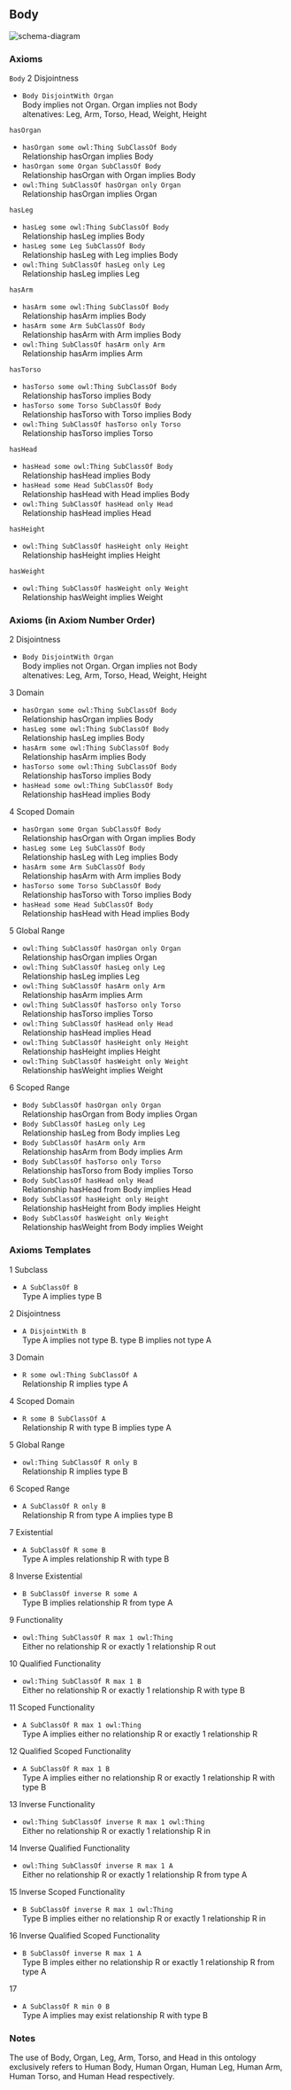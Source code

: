 ## Body
![schema-diagram](Body.png)

### Axioms
`Body`
2 Disjointness <br />
* `Body DisjointWith Organ` <br />
Body implies not Organ.  Organ implies not Body <br />
altenatives: Leg, Arm, Torso, Head, Weight, Height

`hasOrgan`
* `hasOrgan some owl:Thing SubClassOf Body` <br />
Relationship hasOrgan implies Body <br />
* `hasOrgan some Organ SubClassOf Body` <br />
Relationship hasOrgan with Organ implies Body <br />
* `owl:Thing SubClassOf hasOrgan only Organ` <br />
Relationship hasOrgan implies Organ <br />

`hasLeg`
* `hasLeg some owl:Thing SubClassOf Body` <br />
Relationship hasLeg implies Body <br />
* `hasLeg some Leg SubClassOf Body` <br />
Relationship hasLeg with Leg implies Body <br />
* `owl:Thing SubClassOf hasLeg only Leg` <br />
Relationship hasLeg implies Leg <br />

`hasArm`
* `hasArm some owl:Thing SubClassOf Body` <br />
Relationship hasArm implies Body <br />
* `hasArm some Arm SubClassOf Body` <br />
Relationship hasArm with Arm implies Body <br />
* `owl:Thing SubClassOf hasArm only Arm` <br />
Relationship hasArm implies Arm <br />

`hasTorso`
* `hasTorso some owl:Thing SubClassOf Body` <br />
Relationship hasTorso implies Body <br />
* `hasTorso some Torso SubClassOf Body` <br />
Relationship hasTorso with Torso implies Body <br />
* `owl:Thing SubClassOf hasTorso only Torso` <br />
Relationship hasTorso implies Torso <br />

`hasHead`
* `hasHead some owl:Thing SubClassOf Body` <br />
Relationship hasHead implies Body <br />
* `hasHead some Head SubClassOf Body` <br />
Relationship hasHead with Head implies Body <br />
* `owl:Thing SubClassOf hasHead only Head` <br />
Relationship hasHead implies Head <br />

`hasHeight`
* `owl:Thing SubClassOf hasHeight only Height` <br />
Relationship hasHeight implies Height <br />

`hasWeight`
* `owl:Thing SubClassOf hasWeight only Weight` <br />
Relationship hasWeight implies Weight <br />

### Axioms (in Axiom Number Order)
2 Disjointness
* `Body DisjointWith Organ` <br />
Body implies not Organ.  Organ implies not Body <br />
altenatives: Leg, Arm, Torso, Head, Weight, Height

3 Domain
* `hasOrgan some owl:Thing SubClassOf Body` <br />
Relationship hasOrgan implies Body <br />
* `hasLeg some owl:Thing SubClassOf Body` <br />
Relationship hasLeg implies Body <br />
* `hasArm some owl:Thing SubClassOf Body` <br />
Relationship hasArm implies Body <br />
* `hasTorso some owl:Thing SubClassOf Body` <br />
Relationship hasTorso implies Body <br />
* `hasHead some owl:Thing SubClassOf Body` <br />
Relationship hasHead implies Body <br />

4 Scoped Domain
* `hasOrgan some Organ SubClassOf Body` <br />
Relationship hasOrgan with Organ implies Body <br />
* `hasLeg some Leg SubClassOf Body` <br />
Relationship hasLeg with Leg implies Body <br />
* `hasArm some Arm SubClassOf Body` <br />
Relationship hasArm with Arm implies Body <br />
* `hasTorso some Torso SubClassOf Body` <br />
Relationship hasTorso with Torso implies Body <br />
* `hasHead some Head SubClassOf Body` <br />
Relationship hasHead with Head implies Body <br />

5 Global Range
* `owl:Thing SubClassOf hasOrgan only Organ` <br />
Relationship hasOrgan implies Organ <br />
* `owl:Thing SubClassOf hasLeg only Leg` <br />
Relationship hasLeg implies Leg <br />
* `owl:Thing SubClassOf hasArm only Arm` <br />
Relationship hasArm implies Arm <br />
* `owl:Thing SubClassOf hasTorso only Torso` <br />
Relationship hasTorso implies Torso <br />
* `owl:Thing SubClassOf hasHead only Head` <br />
Relationship hasHead implies Head <br />
* `owl:Thing SubClassOf hasHeight only Height` <br />
Relationship hasHeight implies Height <br />
* `owl:Thing SubClassOf hasWeight only Weight` <br />
Relationship hasWeight implies Weight <br />

6 Scoped Range
* `Body SubClassOf hasOrgan only Organ` <br />
Relationship hasOrgan from Body implies Organ <br />
* `Body SubClassOf hasLeg only Leg` <br />
Relationship hasLeg from Body implies Leg <br />
* `Body SubClassOf hasArm only Arm` <br />
Relationship hasArm from Body implies Arm <br />
* `Body SubClassOf hasTorso only Torso` <br />
Relationship hasTorso from Body implies Torso <br />
* `Body SubClassOf hasHead only Head` <br />
Relationship hasHead from Body implies Head <br />
* `Body SubClassOf hasHeight only Height` <br />
Relationship hasHeight from Body implies Height <br />
* `Body SubClassOf hasWeight only Weight` <br />
Relationship hasWeight from Body implies Weight <br />


### Axioms Templates
1 Subclass
* `A SubClassOf B` <br />
Type A implies type B

2 Disjointness
* `A DisjointWith B` <br />
Type A implies not type B.  type B implies not type A

3 Domain
* `R some owl:Thing SubClassOf A` <br />
Relationship R implies type A

4 Scoped Domain
* `R some B SubClassOf A` <br />
Relationship R with type B implies type A

5 Global Range
* `owl:Thing SubClassOf R only B` <br />
Relationship R implies type B

6 Scoped Range
* `A SubClassOf R only B` <br />
Relationship R from type A implies type B

7 Existential
* `A SubClassOf R some B` <br />
Type A imples relationship R with type B

8 Inverse Existential
* `B SubClassOf inverse R some A` <br />
Type B implies relationship R from type A

9 Functionality
* `owl:Thing SubClassOf R max 1 owl:Thing` <br />
Either no relationship R or exactly 1 relationship R out

10 Qualified Functionality
* `owl:Thing SubClassOf R max 1 B` <br />
Either no relationship R or exactly 1 relationship R with type B

11 Scoped Functionality
* `A SubClassOf R max 1 owl:Thing` <br />
Type A implies either no relationship R or exactly 1 relationship R

12 Qualified Scoped Functionality
* `A SubClassOf R max 1 B` <br />
Type A implies either no relationship R or exactly 1 relationship R with type B

13 Inverse Functionality
* `owl:Thing SubClassOf inverse R max 1 owl:Thing` <br />
Either no relationship R or exactly 1 relationship R in

14 Inverse Qualified Functionality
* `owl:Thing SubClassOf inverse R max 1 A` <br />
Either no relationship R or exactly 1 relationship R from type A

15 Inverse Scoped Functionality
* `B SubClassOf inverse R max 1 owl:Thing` <br />
Type B implies either no relationship R or exactly 1 relationship R in

16 Inverse Qualified Scoped Functionality
* `B SubClassOf inverse R max 1 A` <br />
Type B imples either no relationship R or exactly 1 relationship R from type A

17
* `A SubClassOf R min 0 B` <br />
Type A implies may exist relationship R with type B

### Notes
The use of Body, Organ, Leg, Arm, Torso, and Head in this ontology exclusively refers to Human Body, Human Organ, Human Leg, Human Arm, Human Torso, and Human Head respectively.
